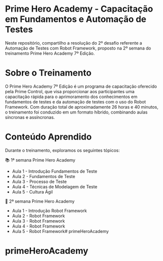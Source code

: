 # Prime Hero Academy - Capacitação em Fundamentos e Automação de Testes

Neste repositório, compartilho a resolução do 2º desafio referente a Automação de Testes com Robot Framework, proposto na 2º semana do treinamento Prime Hero Academy 7º Edição.

# Sobre o Treinamento
O Prime Hero Academy 7º Edição é um programa de capacitação oferecido pela Prime Control, que visa proporcionar aos participantes uma capacitação rápida para o aprimoramento dos conhecimentos em fundamentos de testes e da automação de testes com o uso do Robot Framework. Com duração total de aproximadamente 26 horas e 40 minutos, o treinamento foi conduzido em um formato híbrido, combinando aulas síncronas e assíncronas.

# Conteúdo Aprendido
Durante o treinamento, exploramos os seguintes tópicos:

:books: 1ª semana Prime Hero Academy
  - Aula 1 - Introdução Fundamentos de Teste
  - Aula 2 - Fundamentos de Teste
  - Aula 3 - Processo de Teste
  - Aula 4 - Técnicas de Modelagem de Teste
  - Aula 5 - Cultura Ágil

:robot: 2ª semana Prime Hero Academy
  - Aula 1 - Introdução Robot Framework
  - Aula 2 - Robot Framework
  - Aula 3 - Robot Framework
  - Aula 4 - Robot Framework
  - Aula 5 - Robot Framework# primeHeroAcademy
# primeHeroAcademy
